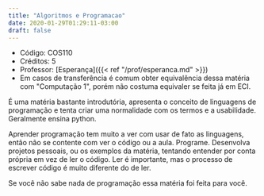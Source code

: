 ```yaml
---
title: "Algoritmos e Programacao"
date: 2020-01-29T01:29:11-03:00
draft: false
---
```


- Código: COS110
- Créditos: 5
- Professor: [Esperança]({{< ref "/prof/esperanca.md" >}})
- Em casos de transferência é comum obter equivalência dessa matéria com "Computação 1", porém não costuma equivaler se feita já em ECI.

É uma matéria bastante introdutória, apresenta o conceito de linguagens de programação e tenta criar uma normalidade com os termos e a usabilidade. Geralmente ensina python.

Aprender programação tem muito a ver com usar de fato as linguagens, então não se contente com ver o código ou a aula. Programe. Desenvolva projetos pessoais, ou os exemplos da matéria, tentando entender por conta própria em vez de ler o código. Ler é importante, mas o processo de escrever código é muito diferente do de ler.

Se você não sabe nada de programação essa matéria foi feita para você.
